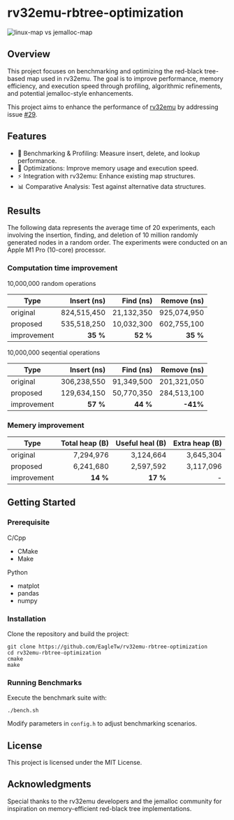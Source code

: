 # rv32emu-rbtree-optimization

![linux-map vs jemalloc-map](./img/bench-plot.png)

## Overview

This project focuses on benchmarking and optimizing the red-black tree-based map used in rv32emu. The goal is to improve performance, memory efficiency, and execution speed through profiling, algorithmic refinements, and potential jemalloc-style enhancements.

This project aims to enhance the performance of [rv32emu](https://github.com/sysprog21/rv32emu) by addressing issue [#29](https://github.com/sysprog21/rv32emu/issues/29).

## Features

- 🚀 Benchmarking & Profiling: Measure insert, delete, and lookup performance.
- 🔧 Optimizations: Improve memory usage and execution speed.
- ⚡ Integration with rv32emu: Enhance existing map structures.
- 📊 Comparative Analysis: Test against alternative data structures.

## Results

The following data represents the average time of 20 experiments, each involving the insertion, finding, and deletion of 10 million randomly generated nodes in a random order. The experiments were conducted on an Apple M1 Pro (10-core) processor.

### Computation time improvement

10,000,000 random operations

| Type        | Insert (ns) |  Find (ns) | Remove (ns) |
| ----------- | ----------: | ---------: | ----------: |
| original    | 824,515,450 | 21,132,350 | 925,074,950 |
| proposed    | 535,518,250 | 10,032,300 | 602,755,100 |
| improvement |    **35 %** |   **52 %** |    **35 %** |

10,000,000 seqential operations

| Type        | Insert (ns) |  Find (ns) | Remove (ns) |
| ----------- | ----------: | ---------: | ----------: |
| original    | 306,238,550 | 91,349,500 | 201,321,050 |
| proposed    | 129,634,150 | 50,770,350 | 284,513,100 |
| improvement |    **57 %** |   **44 %** |    **-41%** |

### Memery improvement

| Type        | Total heap (B) | Useful heal (B) | Extra heap (B) |
| ----------- | -------------: | --------------: | -------------: |
| original    |      7,294,976 |       3,124,664 |      3,645,304 |
| proposed    |      6,241,680 |       2,597,592 |      3,117,096 |
| improvement |       **14 %** |        **17 %** |              - |

## Getting Started

### Prerequisite

C/Cpp

* CMake
* Make

Python

* matplot
* pandas
* numpy

### Installation

Clone the repository and build the project:

```shell
git clone https://github.com/EagleTw/rv32emu-rbtree-optimization
cd rv32emu-rbtree-optimization
cmake
make
```

### Running Benchmarks

Execute the benchmark suite with:

``` shell
./bench.sh
```

Modify parameters in `config.h` to adjust benchmarking scenarios.

## License

This project is licensed under the MIT License.

## Acknowledgments

Special thanks to the rv32emu developers and the jemalloc community for inspiration on memory-efficient red-black tree implementations.

